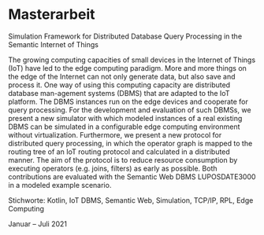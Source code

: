 # Masterarbeit
Simulation Framework for Distributed Database Query Processing in the Semantic Internet of Things


The growing computing capacities of small devices in the Internet of Things (IoT)
have led to the edge computing paradigm. More and more things on the edge of the 
Internet can not only generate data, but also save and process it. One way of using
this computing capacity are distributed database man-agement systems (DBMS) that are
adapted to the IoT platform. The DBMS instances run on the edge devices and cooperate
for query processing. For the development and evaluation of such DBMSs, we present
a new simulator with which modeled instances of a real existing DBMS can be simulated
in a configurable edge computing environment without virtualization. Furthermore,
we present a new protocol for distributed query processing, in which the operator
graph is mapped to the routing tree of an IoT routing protocol and calculated in
a distributed manner. The aim of the protocol is to reduce resource consumption
by executing operators (e.g. joins, filters) as early as possible. Both
contributions are evaluated with the Semantic Web DBMS LUPOSDATE3000 in a modeled example scenario.

Stichworte: 	Kotlin, IoT DBMS, Semantic Web, Simulation, TCP/IP, RPL, Edge Computing

Januar – Juli 2021

